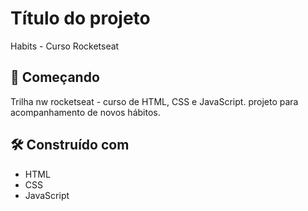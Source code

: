 # Título do projeto

Habits - Curso Rocketseat 

## 🚀 Começando

Trilha nw rocketseat - curso de HTML, CSS e JavaScript.
projeto para acompanhamento de novos hábitos.


## 🛠️ Construído com

- HTML
- CSS
- JavaScript